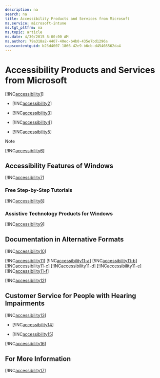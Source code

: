 ```yaml
---
description: na
search: na
title: Accessibility Products and Services from Microsoft
ms.service: microsoft-intune
ms.tgt_pltfrm: na
ms.topic: article
ms.date: 4/30/2015 8:00:00 AM
ms.author: 79a318a2-4407-40ec-b4b0-435e7bd1296a
capscontentguid: b23d4007-1866-42e9-b6cb-d45408562da4
---
```

# Accessibility Products and Services from Microsoft
[!INC[accessibility1](../Token/accessibility1_md.md)]

- [!INC[accessibility2](../Token/accessibility2_md.md)]

- [!INC[accessibility3](../Token/accessibility3_md.md)]

- [!INC[accessibility4](../Token/accessibility4_md.md)]

- [!INC[accessibility5](../Token/accessibility5_md.md)]

> [!NOTE]
> [!INC[accessibility6](../Token/accessibility6_md.md)]

## Accessibility Features of Windows
[!INC[accessibility7](../Token/accessibility7_md.md)]

### Free Step-by-Step Tutorials
[!INC[accessibility8](../Token/accessibility8_md.md)]

### Assistive Technology Products for Windows
[!INC[accessibility9](../Token/accessibility9_md.md)]

## Documentation in Alternative Formats
[!INC[accessibility10](../Token/accessibility10_md.md)]

[!INC[accessibility11](../Token/accessibility11_md.md)]
[!INC[accessibility11-a](../Token/accessibility11-a_md.md)]
[!INC[accessibility11-b](../Token/accessibility11-b_md.md)]
[!INC[accessibility11-c](../Token/accessibility11-c_md.md)]
[!INC[accessibility11-d](../Token/accessibility11-d_md.md)]
[!INC[accessibility11-e](../Token/accessibility11-e_md.md)]
[!INC[accessibility11-f](../Token/accessibility11-f_md.md)]

[!INC[accessibility12](../Token/accessibility12_md.md)]

## Customer Service for People with Hearing Impairments
[!INC[accessibility13](../Token/accessibility13_md.md)]

- [!INC[accessibility14](../Token/accessibility14_md.md)]

- [!INC[accessibility15](../Token/accessibility15_md.md)]

[!INC[accessibility16](../Token/accessibility16_md.md)]

## For More Information
[!INC[accessibility17](../Token/accessibility17_md.md)]

